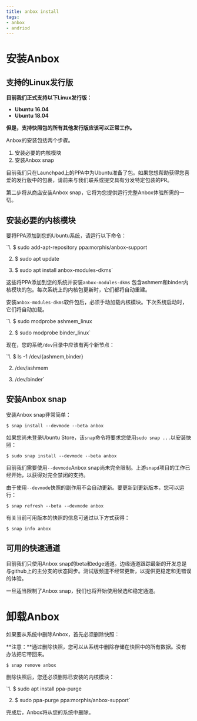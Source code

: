 ```yaml
---
title: anbox install
tags:
- anbox
- andriod
---
```

<!--more-->
# 安装Anbox

## 支持的Linux发行版

**目前我们正式支持以下Linux发行版：**

*   **Ubuntu 16.04**
*   **Ubuntu 18.04**

**但是，支持快照包的所有其他发行版应该可以正常工作。**

Anbox的安装包括两个步骤。

1.  安装必要的内核模块
2.  安装Anbox snap

目前我们只在Launchpad上的PPA中为Ubuntu准备了包。如果您想帮助获得您喜爱的发行版中的包裹，请前来与我们联系或提交具有分发特定包装的PR。

第二步将从商店安装Anbox snap，它将为您提供运行完整Anbox体验所需的一切。

## 安装必要的内核模块

要将PPA添加到您的Ubuntu系统，请运行以下命令：

 `1.   $ sudo add-apt-repository ppa:morphis/anbox-support

2.   $ sudo apt update

3.   $ sudo apt install anbox-modules-dkms`

这些将PPA添加到您的系统并安装`anbox-modules-dkms` 包含ashmem和binder内核模块的包。每次系统上的内核包更新时，它们都将自动重建。

安装`anbox-modules-dkms`软件包后，必须手动加载内核模块。下次系统启动时，它们将自动加载。

 `1.   $ sudo modprobe ashmem_linux

2.   $ sudo modprobe binder_linux`

现在，您的系统`/dev`目录中应该有两个新节点：

 `1.   $ ls -1 /dev/{ashmem,binder}

2.   /dev/ashmem

3.   /dev/binder`

## 安装Anbox snap

安装Anbox snap非常简单：

 `$ snap install --devmode --beta anbox`

如果您尚未登录Ubuntu Store，该`snap`命令将要求您使用`sudo snap ...`以安装快照：

 `$ sudo snap install --devmode --beta anbox`

目前我们需要使用`--devmode`Anbox snap尚未完全限制。上游`snapd`项目的工作已经开始，以获得对完全禁闭的支持。

由于使用`--devmode`快照的副作用不会自动更新。要更新到更新版本，您可以运行：

 `$ snap refresh --beta --devmode anbox`

有关当前可用版本的快照的信息可通过以下方式获得：

 `$ snap info anbox`

## 可用的快速通道

目前我们只使用Anbox snap的beta和edge通道。边缘通道跟踪最新的开发总是与github上的主分支的状态同步。测试版频道不经常更新，以提供更稳定和无错误的体验。

一旦适当限制了Anbox snap，我们也将开始使用候选和稳定通道。

# 卸载Anbox

如果要从系统中删除Anbox，首先必须删除快照：

**注意：**通过删除快照，您可以从系统中删除存储在快照中的所有数据。没有办法把它带回来。

 `$ snap remove anbox`

删除快照后，您还必须删除已安装的内核模块：

 `1.   $ sudo apt install ppa-purge

2.   $ sudo ppa-purge ppa:morphis/anbox-support`

完成后，Anbox将从您的系统中删除。
